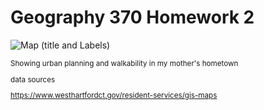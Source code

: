 # Geography 370 Homework 2


![Map (title and Labels)](https://user-images.githubusercontent.com/112418269/187817383-e41d8b45-8ec5-4e71-9e43-2c15bd5c83a2.png)

<body> <small>
 Showing urban planning and walkability in my mother's hometown
 
 data sources
 
  https://www.westhartfordct.gov/resident-services/gis-maps

  </body> 